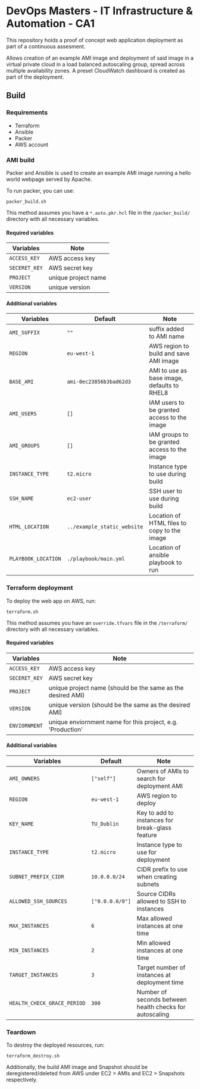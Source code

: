 # DevOps Masters - IT Infrastructure &amp; Automation - CA1

This repository holds a proof of concept web application deployment as part of a continuous assesment.

Allows creation of an example AMI image and deployment of said image in a virtual private cloud in a load balanced autoscaling group, spread across multiple availability zones. A preset CloudWatch dashboard is created as part of the deployment.

## Build

### Requirements

- Terraform
- Ansible
- Packer
- AWS account

### AMI build

Packer and Ansible is used to create an example AMI image running a hello world webpage served by Apache.

To run packer, you can use:
```shell
packer_build.sh
```
This method assumes you have a `*.auto.pkr.hcl` file in the `/packer_build/` directory with all necessary variables.

#### Required variables
| Variables | Note |
|---|---|
| `ACCESS_KEY` | AWS access key |
| `SECERET_KEY` | AWS secret key |
| `PROJECT` | unique project name |
| `VERSION` | unique version |

#### Additional variables

| Variables | Default | Note |
|---|---|---|
| `AMI_SUFFIX` | `""` | suffix added to AMI name |
| `REGION` | `eu-west-1` | AWS region to build and save AMI image |
| `BASE_AMI` | `ami-0ec23856b3bad62d3` | AMI to use as base image, defaults to RHEL8 |
| `AMI_USERS` | `[]` | IAM users to be granted access to the image |
| `AMI_GROUPS` | `[]` | IAM groups to be granted access to the image |
| `INSTANCE_TYPE` | `t2.micro` | Instance type to use during build |
| `SSH_NAME` | `ec2-user` | SSH user to use during build |
| `HTML_LOCATION` | `../example_static_website` | Location of HTML files to copy to the image |
| `PLAYBOOK_LOCATION` | `./playbook/main.yml` | Location of ansible playbook to run |


### Terraform deployment

To deploy the web app on AWS, run:
```shell
terraform.sh
```
This method assumes you have an `override.tfvars` file in the `/terraform/` directory with all necessary variables.

#### Required variables
| Variables | Note |
|---|---|
| `ACCESS_KEY` | AWS access key |
| `SECERET_KEY` | AWS secret key |
| `PROJECT` | unique project name (should be the same as the desired AMI) |
| `VERSION` | unique version (should be the same as the desired AMI) |
| `ENVIORNMENT` | unique enviornment name for this project, e.g. 'Production' |

#### Additional variables

| Variables | Default | Note |
|---|---|---|
| `AMI_OWNERS` | `["self"]` | Owners of AMIs to search for deployment AMI |
| `REGION` | `eu-west-1` | AWS region to deploy |
| `KEY_NAME` | `TU_Dublin` | Key to add to instances for break-glass feature |
| `INSTANCE_TYPE` | `t2.micro` | Instance type to use for deployment |
| `SUBNET_PREFIX_CIDR` | `10.0.0.0/24` | CIDR prefix to use when creating subnets |
| `ALLOWED_SSH_SOURCES` | `["0.0.0.0/0"]` | Source CIDRs allowed to SSH to instances |
| `MAX_INSTANCES` | `6` | Max allowed instances at one time |
| `MIN_INSTANCES` | `2` | Min allowed instances at one time |
| `TARGET_INSTANCES` | `3` | Target number of instances at deployment time |
| `HEALTH_CHECK_GRACE_PERIOD` | `300` | Number of seconds between health checks for autoscaling |

### Teardown

To destroy the deployed resources, run:
```shell
terraform_destroy.sh
```

Additionally, the build AMI image and Snapshot should be deregistered/deleted from AWS under EC2 > AMIs and EC2 > Snapshots respectively.